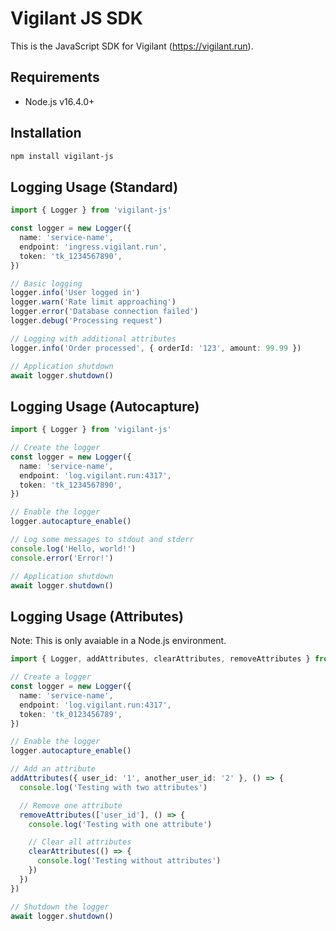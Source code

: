 # Vigilant JS SDK

This is the JavaScript SDK for Vigilant (https://vigilant.run).

## Requirements

- Node.js v16.4.0+

## Installation

```bash
npm install vigilant-js
```

## Logging Usage (Standard)
```typescript
import { Logger } from 'vigilant-js'

const logger = new Logger({
  name: 'service-name',
  endpoint: 'ingress.vigilant.run',
  token: 'tk_1234567890',
})

// Basic logging
logger.info('User logged in')
logger.warn('Rate limit approaching')
logger.error('Database connection failed')
logger.debug('Processing request')

// Logging with additional attributes
logger.info('Order processed', { orderId: '123', amount: 99.99 })

// Application shutdown
await logger.shutdown()
```

## Logging Usage (Autocapture)
```typescript
import { Logger } from 'vigilant-js'

// Create the logger
const logger = new Logger({
  name: 'service-name',
  endpoint: 'log.vigilant.run:4317',
  token: 'tk_1234567890',
})

// Enable the logger
logger.autocapture_enable()

// Log some messages to stdout and stderr
console.log('Hello, world!')
console.error('Error!')

// Application shutdown
await logger.shutdown()
```

## Logging Usage (Attributes)
Note: This is only avaiable in a Node.js environment.

```typescript
import { Logger, addAttributes, clearAttributes, removeAttributes } from 'vigilant-js'

// Create a logger
const logger = new Logger({
  name: 'service-name',
  endpoint: 'log.vigilant.run:4317',
  token: 'tk_0123456789',
})

// Enable the logger
logger.autocapture_enable()

// Add an attribute
addAttributes({ user_id: '1', another_user_id: '2' }, () => {
  console.log('Testing with two attributes')

  // Remove one attribute
  removeAttributes(['user_id'], () => {
    console.log('Testing with one attribute')

    // Clear all attributes
    clearAttributes(() => {
      console.log('Testing without attributes')
    })
  })
})

// Shutdown the logger
await logger.shutdown()
```
